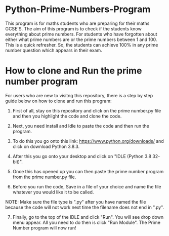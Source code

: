 # Python-Prime-Numbers-Program
This program is for maths students who are preparing for their maths GCSE'S.
The aim of this program is to check if the students know everything about prime numbers.
For students who have forgotten about either what  prime numbers are or the prime numbers between 1 and 100. This is a quick refresher.
So, the students can achieve 100% in any prime number question which appears in their exam.
 
 # How to clone and Run the prime number program 
For users who are new to visitng this repository, there is a step by step guide below on how to clone and run this program:
1) First of all, stay on this repository and click on the prime number.py file and then you highlight the code and clone the code.

2) Next, you need install and Idle to paste the code and then run the program. 

3) To do this you go onto this link: https://www.python.org/downloads/ and click on download Python 3.8.3.

4) After this you go onto your desktop and click on "IDLE (Python 3.8 32-bit)".

5) Once this has opened up you can then paste the prime number program from the prime number.py file.

6) Before you run the code, Save in a file of your choice and name the file whatever you would like it to be called.

NOTE: Make sure the file type is ".py" after you have named the file because the code will not work next time the filename does not end in ".py".

7) Finally, go to the top of the IDLE and click "Run". You will see drop down menu appear. All you need to do then is click "Run Module". The Prime Number program will now run!
